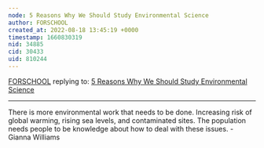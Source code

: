 ```yaml
---
node: 5 Reasons Why We Should Study Environmental Science
author: FORSCHOOL
created_at: 2022-08-18 13:45:19 +0000
timestamp: 1660830319
nid: 34885
cid: 30433
uid: 810244
---
```




[FORSCHOOL](../profile/FORSCHOOL) replying to: [5 Reasons Why We Should Study Environmental Science](../notes/TheChessGym/08-18-2022/5-reasons-why-we-should-study-environmental-science)

----
There is more environmental work that needs to be done. Increasing risk of global warming, rising sea levels, and contaminated sites. The population needs people to be knowledge about how to deal with these issues.
-Gianna Williams